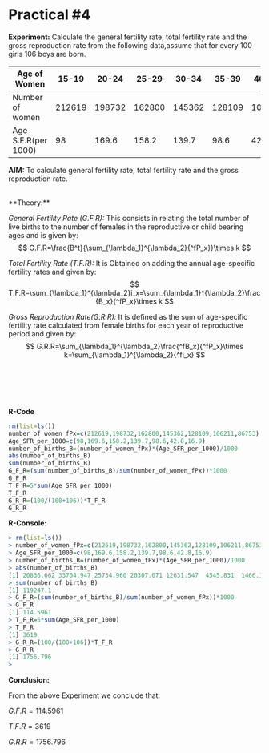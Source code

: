 # Practical #4




**Experiment:** Calculate the general fertility rate, total fertility rate and the gross reproduction rate from the following data,assume that for every 100 girls 106 boys are born.

| Age of Women        | 15-19  | 20-24  | 25-29  | 30-34  | 35-39  | 40-44  | 45-49 |
| ------------------- | ------ | ------ | ------ | ------ | ------ | ------ | ----- |
| Number of women     | 212619 | 198732 | 162800 | 145362 | 128109 | 106211 | 86753 |
| Age S.F.R(per 1000) | 98     | 169.6  | 158.2  | 139.7  | 98.6   | 42.8   | 16.9  |



**AIM:** To calculate general fertility rate, total fertility rate and the gross reproduction rate.


<br>
**Theory:**

*General Fertility Rate (G.F.R):* This consists in relating the total number of live births to the number of females in the reproductive or child bearing ages and is given by:
$$
G.F.R=\frac{B^t}{\sum_{\lambda_1}^{\lambda_2}{^fP_x}}\times k
$$

*Total Fertility Rate (T.F.R):* It is Obtained on adding the annual age-specific fertility rates and given by:
$$
T.F.R=\sum_{\lambda_1}^{\lambda_2}i_x=\sum_{\lambda_1}^{\lambda_2}\frac{B_x}{^fP_x}\times k
$$

*Gross Reproduction Rate(G.R.R):* It is defined as the sum of age-specific fertility rate calculated from female births for each year of reproductive period and given by:
$$
G.R.R=\sum_{\lambda_1}^{\lambda_2}\frac{^fB_x}{^fP_x}\times k=\sum_{\lambda_1}^{\lambda_2}{^fi_x}
$$

<br>

<br>

<br>

<br>









**R-Code**

```r
rm(list=ls())
number_of_women_fPx=c(212619,198732,162800,145362,128109,106211,86753)
Age_SFR_per_1000=c(98,169.6,158.2,139.7,98.6,42.8,16.9)
number_of_births_B=(number_of_women_fPx)*(Age_SFR_per_1000)/1000
abs(number_of_births_B)
sum(number_of_births_B)
G_F_R=(sum(number_of_births_B)/sum(number_of_women_fPx))*1000
G_F_R
T_F_R=5*sum(Age_SFR_per_1000)
T_F_R
G_R_R=(100/(100+106))*T_F_R
G_R_R
```

**R-Console:** 

```R
> rm(list=ls())
> number_of_women_fPx=c(212619,198732,162800,145362,128109,106211,86753)
> Age_SFR_per_1000=c(98,169.6,158.2,139.7,98.6,42.8,16.9)
> number_of_births_B=(number_of_women_fPx)*(Age_SFR_per_1000)/1000
> abs(number_of_births_B)
[1] 20836.662 33704.947 25754.960 20307.071 12631.547  4545.831  1466.126
> sum(number_of_births_B)
[1] 119247.1
> G_F_R=(sum(number_of_births_B)/sum(number_of_women_fPx))*1000
> G_F_R
[1] 114.5961
> T_F_R=5*sum(Age_SFR_per_1000)
> T_F_R
[1] 3619
> G_R_R=(100/(100+106))*T_F_R
> G_R_R
[1] 1756.796
> 
```



**Conclusion:**

From the above Experiment we conclude that:

$G.F.R=114.5961$

$T.F.R=3619$

$G.R.R= 1756.796$